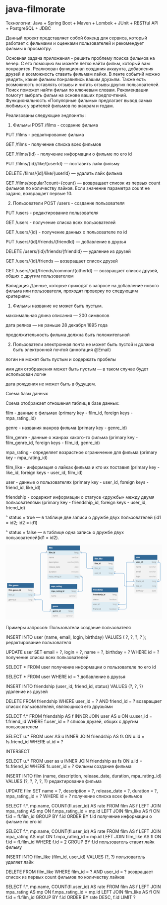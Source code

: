 # java-filmorate
Технологии: Java + Spring Boot + Maven + Lombok + JUnit + RESTful API + PostgreSQL + JDBC

Данный проект представляет собой бэкенд для сервиса, который работает с фильмами и оценками пользователей и рекомендует фильмы к просмотру.

Основная задача приложения - решить проблему поиска фильмов на вечер. С его помощью вы можете легко найти фильм, который вам понравится. Реализован функционал создания аккаунта, добавления друзей и возможность ставить фильмам лайки. В ленте событий можно увидеть, какие фильмы понравились вашим друзьям. Также есть возможность оставлять отзывы и читать отзывы других пользователей. Поиск поможет найти фильм по ключевым словам. Рекомендации помогут выбрать фильм на основе ваших предпочтений. Функциональность «Популярные фильмы» предлагает вывод самых любимых у зрителей фильмов по жанрам и годам.

Реализованы следующие эндпоинты:
1. Фильмы
   POST /films - создание фильма

PUT /films - редактирование фильма

GET /films - получение списка всех фильмов

GET /films/{id} - получение информации о фильме по его id

PUT /films/{id}/like/{userId} — поставить лайк фильму

DELETE /films/{id}/like/{userId} — удалить лайк фильма

GET /films/popular?count={count} — возвращает список из первых count фильмов по количеству лайков. Если значение параметра count не задано, возвращает первые 10.

2. Пользователи
   POST /users - создание пользователя

PUT /users - редактирование пользователя

GET /users - получение списка всех пользователей

GET /users/{id} - получение данных о пользователе по id

PUT /users/{id}/friends/{friendId} — добавление в друзья

DELETE /users/{id}/friends/{friendId} — удаление из друзей

GET /users/{id}/friends — возвращает список друзей

GET /users/{id}/friends/common/{otherId} — возвращает список друзей, общих с другим пользователем

Валидация
Данные, которые приходят в запросе на добавление нового фильма или пользователя, проходят проверку по следующим критериям:

1. Фильмы
   название не может быть пустым.

максимальная длина описания — 200 символов

дата релиза — не раньше 28 декабря 1895 года

продолжительность фильма должна быть положительной

2. Пользователи
   электронная почта не может быть пустой и должна быть электронной почтой (аннотация @Email)

логин не может быть пустым и содержать пробелы

имя для отображения может быть пустым — в таком случае будет использован логин

дата рождения не может быть в будущем.

Схема базы данных

Схема отображает отношения таблиц в базе данных:

film - данные о фильмах (primary key - film_id, foreign keys - mpa_rating_id)

genre - названия жанров фильма (primary key - genre_id)

film_genre - данные о жанрах какого-то фильма (primary key - film_genre_id, foreign keys - film_id, genre_id)

mpa_rating - определяет возрастное ограничение для фильма (primary key - mpa_rating_id)

film_like - информация о лайках фильма и кто их поставил (primary key - like_id, foreign keys - user_id, film_id)

user - данные о пользователях (primary key - user_id, foreign keys - friend_id, like_id)

friendship - содержит информации о статусе «дружбы» между двумя пользователями (primary key - friendship_id, foreign keys - user_id, friend_id)

° status = true — в таблице две записи о дружбе двух пользователей (id1 = id2; id2 = id1)

° status = false — в таблице одна запись о дружбе двух пользователей(id1 = id2).

![img.png](img.png)

Примеры запросов:
Пользователи
создание пользователя

INSERT INTO user (name, email, login, birthday)
VALUES ( ?, ?, ?, ? );
редактирование пользователя

UPDATE user
SET email = ?,
login = ?,
name = ?,
birthday = ?
WHERE id = ?
получение списка всех пользователей

SELECT *
FROM user
получение информации о пользователе по его id

SELECT *
FROM user
WHERE id = ?
добавление в друзья

INSERT INTO friendship (user_id, friend_id, status)
VALUES (?, ?, ?)
удаление из друзей

DELETE
FROM friendship
WHERE user_id = ? AND friend_id = ?
возвращает список пользователей, являющихся его друзьями

SELECT f.*
FROM friendship AS f
INNER JOIN user AS u ON u.user_id = f.friend_id
WHERE f.user_id = ?
список друзей, общих с другим пользователем

SELECT u.*
FROM user AS u
INNER JOIN friendship AS fs ON u.id = fs.friend_id
WHERE ut.id = ?

INTERSECT

SELECT u.*
FROM user as u
INNER JOIN friendship as fs ON u.id = fs.friend_id
WHERE fs.user_id = ?
Фильмы
создание фильма

INSERT INTO film (name, description, release_date, duration, mpa_rating_id)
VALUES (?, ?, ?, ?, ?)
редактирование фильма

UPDATE film
SET name = ?,
description = ?,
release_date = ?,
duration = ?,
mpa_rating_id = ?
WHERE id = ?
получение списка всех фильмов

SELECT f.*, mp.name, COUNT(fl.user_id) AS rate
FROM film AS f
LEFT JOIN mpa_rating AS mp ON f.mpa_rating_id = mp.id
LEFT JOIN film_like AS fl ON f.id = fl.film_id
GROUP BY f.id
ORDER BY f.id
получение информации о фильме по его id

SELECT f.*, mp.name, COUNT(fl.user_id) AS rate
FROM film AS f
LEFT JOIN mpa_rating AS mpt ON f.mpa_rating_id = mp.id
LEFT JOIN film_like AS fl ON f.id = fl.film_id
WHERE f.id = 2
GROUP BY f.id
пользователь ставит лайк фильму

INSERT INTO film_like (film_id, user_id)
VALUES (?, ?)
пользователь удаляет лайк

DELETE
FROM film_like
WHERE film_id = ? AND user_id = ?
возвращает список из первых count фильмов по количеству лайков

SELECT f.*,
mp.name,
COUNT(fl.user_id) AS rate
FROM film AS f
LEFT JOIN mpa_rating AS mp ON f.mpa_rating_id = mp.id
LEFT JOIN film_like AS fl ON f.id = fl.film_id
GROUP BY f.id
ORDER BY rate DESC,
f.id
LIMIT ?

